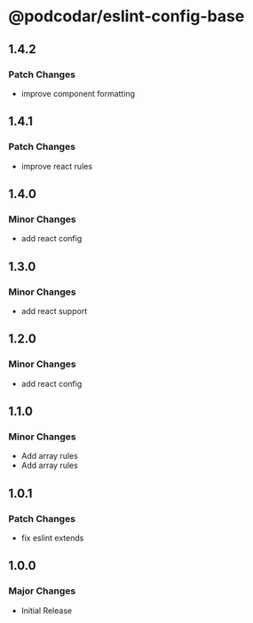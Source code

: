# @podcodar/eslint-config-base

## 1.4.2

### Patch Changes

- improve component formatting

## 1.4.1

### Patch Changes

- improve react rules

## 1.4.0

### Minor Changes

- add react config

## 1.3.0

### Minor Changes

- add react support

## 1.2.0

### Minor Changes

- add react config

## 1.1.0

### Minor Changes

- Add array rules
- Add array rules

## 1.0.1

### Patch Changes

- fix eslint extends

## 1.0.0

### Major Changes

- Initial Release
